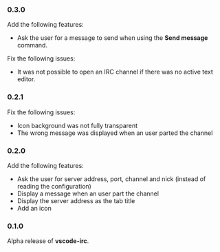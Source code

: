 ### 0.3.0

Add the following features:
* Ask the user for a message to send when using the **Send message** command.

Fix the following issues:
* It was not possible to open an IRC channel if there was no active text editor.

### 0.2.1

Fix the following issues:
* Icon background was not fully transparent
* The wrong message was displayed when an user parted the channel

### 0.2.0

Add the following features:
* Ask the user for server address, port, channel and nick (instead of reading
the configuration)
* Display a message when an user part the channel
* Display the server address as the tab title
* Add an icon

### 0.1.0

Alpha release of **vscode-irc**. 